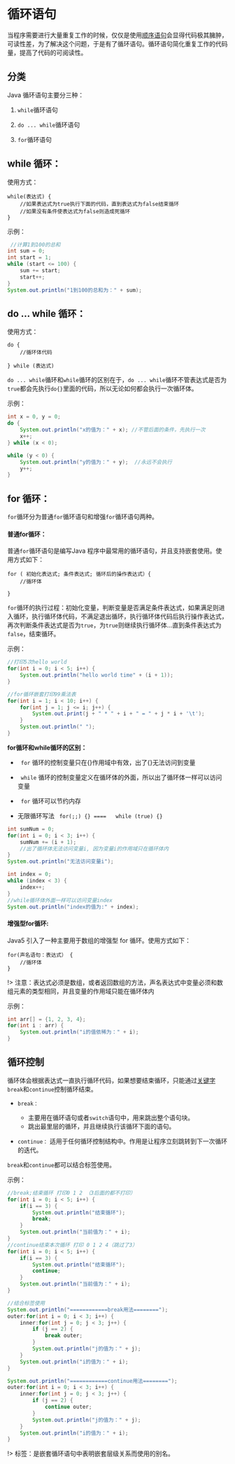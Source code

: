# 循环语句

当程序需要进行大量重复工作的时候，仅仅是使用[顺序语句](/statement/order)会显得代码极其臃肿，可读性差，为了解决这个问题，于是有了循环语句。循环语句简化重复工作的代码量，提高了代码的可阅读性。

## 分类

Java 循环语句主要分三种：

1. `while`循环语句

2. `do ... while`循环语句

3. `for`循环语句

## while 循环：

使用方式：
``` text
while(表达式) {
    //如果表达式为true执行下面的代码，直到表达式为false结束循环
    //如果没有条件使表达式为false则造成死循环
}
```

示例：
``` java
 //计算1到100的总和
int sum = 0;
int start = 1;
while (start <= 100) {
    sum += start;
    start++;
}
System.out.println("1到100的总和为：" + sum);
```

## do ... while 循环：

使用方式：
``` text
do {
    //循环体代码

} while (表达式)
```

`do ... while`循环和`while`循环的区别在于，`do ... while`循环不管表达式是否为`true`都会先执行`do{}`里面的代码，所以无论如何都会执行一次循环体。

示例：
``` java
int x = 0, y = 0;
do {
    System.out.println("x的值为：" + x); //不管后面的条件，先执行一次
    x++;
} while (x < 0);

while (y < 0) {
    System.out.println("y的值为：" + y);  //永远不会执行
    y++;
}
```

## for 循环：

`for`循环分为普通`for`循环语句和增强`for`循环语句两种。

#### 普通for循环：

普通`for`循环语句是编写Java 程序中最常用的循环语句，并且支持嵌套使用。使用方式如下：
``` text
for ( 初始化表达式; 条件表达式; 循环后的操作表达式）{
    //循环体

}
```

`for`循环的执行过程：初始化变量，判断变量是否满足条件表达式，如果满足则进入循环，执行循环体代码，不满足退出循环，执行循环体代码后执行操作表达式，再次判断条件表达式是否为`true`，为`true`则继续执行循环体...直到条件表达式为`false`，结束循环。

示例：
``` java
//打印5次hello world
for(int i = 0; i < 5; i++) {
    System.out.println("hello world time" + (i + 1));
}

//for循环嵌套打印99乘法表
for(int i = 1; i < 10; i++) {
    for(int j = 1; j <= i; j++) {
        System.out.print(j + " * " + i + " = " + j * i + '\t');
    }
    System.out.println(" ");
}
``` 

**for循环和while循环的区别：**
+ ` for` 循环的控制变量只在{}作用域中有效，出了{}无法访问到变量

+ ` while` 循环的控制变量定义在循环体的外面，所以出了循环体一样可以访问变量

+ ` for` 循环可以节约内存

+ 无限循环写法 ` for(;;) {} ====   while (true) {}` 

``` java
int sumNum = 0;
for(int i = 0; i < 3; i++) {
    sumNum += (i + 1);
    //出了循环体无法访问变量i, 因为变量i的作用域只在循环体内
}
System.out.println("无法访问变量i");

int index = 0;
while (index < 3) {
    index++;
}
//while循环体外面一样可以访问变量index
System.out.println("index的值为:" + index);
```

#### 增强型for循环:

Java5 引入了一种主要用于数组的增强型 for 循环。使用方式如下：
``` text
for(声名语句：表达式） {
    //循环体
}
```

!> 注意：表达式必须是数组，或者返回数组的方法，声名表达式中变量必须和数组元素的类型相同，并且变量的作用域只能在循环体内

示例：
``` java
int arr[] = {1, 2, 3, 4};
for(int i : arr) {
    System.out.println("i的值依稀为：" + i);
}
```

## 循环控制

循环体会根据表达式一直执行循环代码，如果想要结束循环，只能通过[关键字](/grammer/keyword)`break`和`continue`控制循环结束。

+ `break：`
    + 主要用在循环语句或者`switch`语句中，用来跳出整个语句块。
    + 跳出最里层的循环，并且继续执行该循环下面的语句。
    
+ `continue：` 适用于任何循环控制结构中。作用是让程序立刻跳转到下一次循环的迭代。

`break`和`continue`都可以结合标签使用。

示例：
``` java
//break;结束循环 打印0 1 2 （3后面的都不打印）
for(int i = 0; i < 5; i++) {
    if(i == 3) {
        System.out.println("结束循环");
        break;
    }
    System.out.println("当前值为：" + i);
}
//continue结束本次循环 打印 0 1 2 4（跳过了3）
for(int i = 0; i < 5; i++) {
    if(i == 3) {
        System.out.println("结束循环");
        continue;
    }
    System.out.println("当前值为：" + i);
}

//结合标签使用
System.out.println("============break用法========");
outer:for(int i = 0; i < 3; i++) {
    inner:for(int j = 0; j < 3; j++) {
        if (j == 2) {
            break outer;
        }
        System.out.println("j的值为：" + j);
    }
    System.out.println("i的值为：" + i);
}

System.out.println("============continue用法========");
outer:for(int i = 0; i < 3; i++) {
    inner:for(int j = 0; j < 3; j++) {
        if (j == 2) {
            continue outer;
        }
        System.out.println("j的值为：" + j);
    }
    System.out.println("i的值为：" + i);
}
```
!> 标签：是嵌套循环语句中表明嵌套层级关系而使用的别名。
